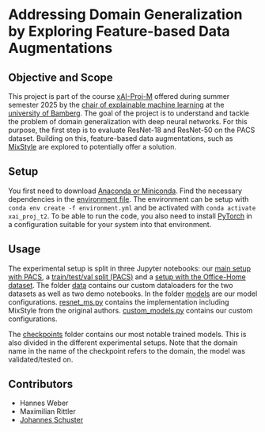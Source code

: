 # Addressing Domain Generalization by Exploring Feature-based Data Augmentations

## Objective and Scope

This project is part of the course [xAI-Proj-M](https://univis.uni-bamberg.de/prg?search=lectures&department=070106&id=22594511) offered during summer semester 2025 by the [chair of explainable machine learning](https://www.uni-bamberg.de/en/ai/chair-of-explainable-machine-learning/) at the [university of Bamberg](https://www.uni-bamberg.de/en/). The goal of the project is to understand and tackle the problem of domain generalization with deep neural networks. For this purpose, the first step is to evaluate ResNet-18 and ResNet-50 on the PACS dataset. Building on this, feature-based data augmentations, such as [MixStyle](https://doi.org/10.1007/s11263-023-01913-8) are explored to potentially offer a solution.

## Setup

You first need to download [Anaconda or Miniconda](https://www.anaconda.com/download/success). Find the necessary dependencies in the [environment file](./environment.yml). The environment can be setup with `conda env create -f environment.yml` and be activated with `conda activate xai_proj_t2`. To be able to run the code, you also need to install [PyTorch](https://pytorch.org/) in a configuration suitable for your system into that environment.

## Usage

The experimental setup is split in three Jupyter notebooks: our [main setup with PACS](./notebooks/PACSSetup.ipynb), a [train/test/val split (PACS)](./notebooks/PACSThreefold.ipynb) and a [setup with the Office-Home dataset](./notebooks/OfficeHomeSetup.ipynb). The folder [data](./data/) contains our custom dataloaders for the two datasets as well as two demo notebooks. In the folder [models](./models/) are our model configurations. [resnet_ms.py](./models/resnet_ms.py) contains the implementation including MixStyle from the original authors. [custom_models.py](./models/custom_models.py) contains our custom configurations.

The [checkpoints](./checkpoints/) folder contains our most notable trained models. This is also divided in the different experimental setups. Note that the domain name in the name of the checkpoint refers to the domain, the model was validated/tested on.

## Contributors

-   Hannes Weber
-   Maximilian Rittler
-   [Johannes Schuster](mailto:johannes-christian.schuster@stud.uni-bamberg.de)
